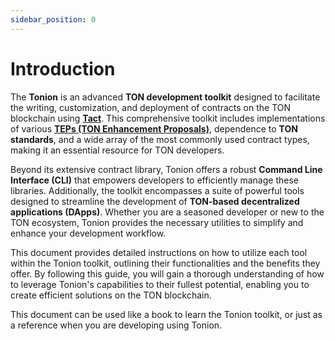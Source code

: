 ```yaml
---
sidebar_position: 0
---
```


# Introduction

The **Tonion** is an advanced **TON development toolkit** designed to facilitate the writing, customization, and deployment of contracts on the TON blockchain using [**Tact**](https://tact-lang.org/). This comprehensive toolkit includes implementations of various [**TEPs (TON Enhancement Proposals)**](https://github.com/ton-blockchain/TEPs), dependence to **TON standards**, and a wide array of the most commonly used contract types, making it an essential resource for TON developers.

Beyond its extensive contract library, Tonion offers a robust **Command Line Interface (CLI)** that empowers developers to efficiently manage these libraries. Additionally, the toolkit encompasses a suite of powerful tools designed to streamline the development of **TON-based decentralized applications (DApps)**. Whether you are a seasoned developer or new to the TON ecosystem, Tonion provides the necessary utilities to simplify and enhance your development workflow.

This document provides detailed instructions on how to utilize each tool within the Tonion toolkit, outlining their functionalities and the benefits they offer. By following this guide, you will gain a thorough understanding of how to leverage Tonion's capabilities to their fullest potential, enabling you to create efficient solutions on the TON blockchain.

This document can be used like a book to learn the Tonion toolkit, or just as a reference when you are developing using Tonion.

